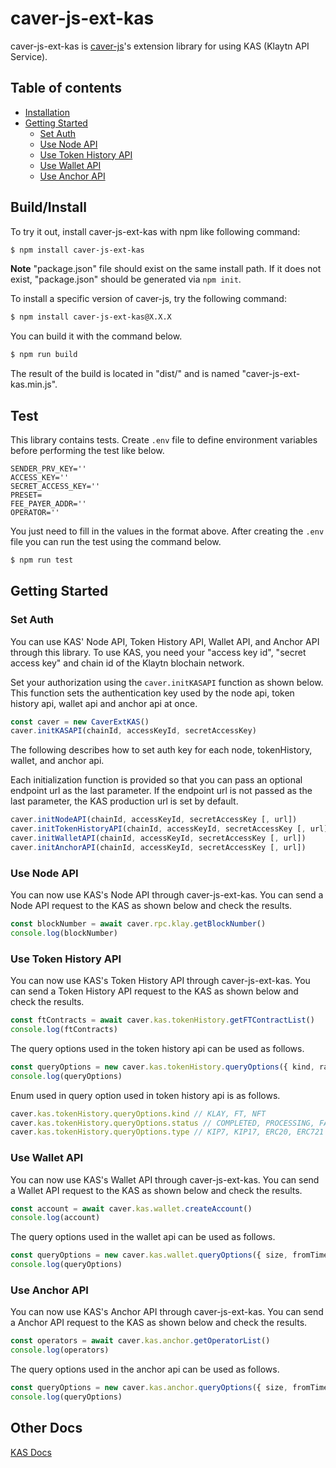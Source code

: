 # caver-js-ext-kas

caver-js-ext-kas is [caver-js](https://github.com/klaytn/caver-js)'s extension library for using KAS (Klaytn API Service).

## Table of contents 
   * [Installation](#build/install)
   * [Getting Started](#getting-started)
      * [Set Auth](#set-auth)
	  * [Use Node API](#use-node-api)
	  * [Use Token History API](#use-token-history-api)
	  * [Use Wallet API](#use-wallet-api)
	  * [Use Anchor API](#use-anchor-api)

## Build/Install

To try it out, install caver-js-ext-kas with npm like following command:

```bash
$ npm install caver-js-ext-kas
```

**Note** "package.json" file should exist on the same install path.  If it does not exist, "package.json" should be generated via `npm init`.

To install a specific version of caver-js, try the following command:

```bash
$ npm install caver-js-ext-kas@X.X.X
```

You can build it with the command below.

```bash
$ npm run build
```

The result of the build is located in "dist/" and is named "caver-js-ext-kas.min.js".

## Test

This library contains tests. Create `.env` file to define environment variables before performing the test like below.

```
SENDER_PRV_KEY=''
ACCESS_KEY=''
SECRET_ACCESS_KEY=''
PRESET=
FEE_PAYER_ADDR=''
OPERATOR=''
```

You just need to fill in the values in the format above. After creating the `.env` file you can run the test using the command below.

```bash
$ npm run test
```

## Getting Started

### Set Auth

You can use KAS' Node API, Token History API, Wallet API, and Anchor API through this library. To use KAS, you need your "access key id", "secret access key" and chain id of the Klaytn blochain network.

Set your authorization using the `caver.initKASAPI` function as shown below. This function sets the authentication key used by the node api, token history api, wallet api and anchor api at once.

```javascript
const caver = new CaverExtKAS()
caver.initKASAPI(chainId, accessKeyId, secretAccessKey)
```

The following describes how to set auth key for each node, tokenHistory, wallet, and anchor api.

Each initialization function is provided so that you can pass an optional endpoint url as the last parameter. If the endpoint url is not passed as the last parameter, the KAS production url is set by default.

```javascript
caver.initNodeAPI(chainId, accessKeyId, secretAccessKey [, url])
caver.initTokenHistoryAPI(chainId, accessKeyId, secretAccessKey [, url])
caver.initWalletAPI(chainId, accessKeyId, secretAccessKey [, url])
caver.initAnchorAPI(chainId, accessKeyId, secretAccessKey [, url])
```

### Use Node API

You can now use KAS's Node API through caver-js-ext-kas. You can send a Node API request to the KAS as shown below and check the results.

```javascript
const blockNumber = await caver.rpc.klay.getBlockNumber()
console.log(blockNumber)
```

### Use Token History API

You can now use KAS's Token History API through caver-js-ext-kas. You can send a Token History API request to the KAS as shown below and check the results.

```javascript
const ftContracts = await caver.kas.tokenHistory.getFTContractList()
console.log(ftContracts)
```

The query options used in the token history api can be used as follows.

```javascript
const queryOptions = new caver.kas.tokenHistory.queryOptions({ kind, range, size ... })
console.log(queryOptions)
```

Enum used in query option used in token history api is as follows.

```javascript
caver.kas.tokenHistory.queryOptions.kind // KLAY, FT, NFT
caver.kas.tokenHistory.queryOptions.status // COMPLETED, PROCESSING, FAILED, CANCELLED
caver.kas.tokenHistory.queryOptions.type // KIP7, KIP17, ERC20, ERC721
```

### Use Wallet API

You can now use KAS's Wallet API through caver-js-ext-kas. You can send a Wallet API request to the KAS as shown below and check the results.

```javascript
const account = await caver.kas.wallet.createAccount()
console.log(account)
```

The query options used in the wallet api can be used as follows.

```javascript
const queryOptions = new caver.kas.wallet.queryOptions({ size, fromTimestamp, toTimestamp, ... })
console.log(queryOptions)
```

### Use Anchor API

You can now use KAS's Anchor API through caver-js-ext-kas. You can send a Anchor API request to the KAS as shown below and check the results.

```javascript
const operators = await caver.kas.anchor.getOperatorList()
console.log(operators)
```

The query options used in the anchor api can be used as follows.

```javascript
const queryOptions = new caver.kas.anchor.queryOptions({ size, fromTimestamp, toTimestamp, ... })
console.log(queryOptions)
```

## Other Docs

[KAS Docs](https://docs.klaytnapi.com)
